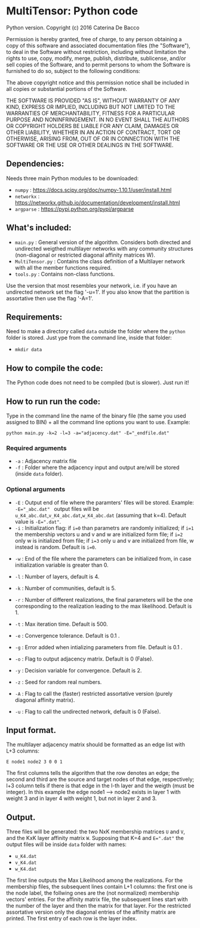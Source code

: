 # MultiTensor: Python code
Python version.
Copyright (c) 2016 Caterina De Bacco

Permission is hereby granted, free of charge, to any person obtaining a copy of this software and associated documentation files (the "Software"), to deal in the Software without restriction, including without limitation the rights to use, copy, modify, merge, publish, distribute, sublicense, and/or sell copies of the Software, and to permit persons to whom the Software is furnished to do so, subject to the following conditions:

The above copyright notice and this permission notice shall be included in all copies or substantial portions of the Software.

THE SOFTWARE IS PROVIDED "AS IS", WITHOUT WARRANTY OF ANY KIND, EXPRESS OR IMPLIED, INCLUDING BUT NOT LIMITED TO THE WARRANTIES OF MERCHANTABILITY, FITNESS FOR A PARTICULAR PURPOSE AND NONINFRINGEMENT. IN NO EVENT SHALL THE AUTHORS OR COPYRIGHT HOLDERS BE LIABLE FOR ANY CLAIM, DAMAGES OR OTHER LIABILITY, WHETHER IN AN ACTION OF CONTRACT, TORT OR OTHERWISE, ARISING FROM, OUT OF OR IN CONNECTION WITH THE SOFTWARE OR THE USE OR OTHER DEALINGS IN THE SOFTWARE.

## Dependencies:
Needs three main Python modules to be downloaded:

* `numpy` : https://docs.scipy.org/doc/numpy-1.10.1/user/install.html
* `networkx` : https://networkx.github.io/documentation/development/install.html
* `argparse` : https://pypi.python.org/pypi/argparse

## What's included:
- `main.py` : General version of the algorithm. Considers both directed and undirected weigthed multilayer networks with any community structures (non-diagonal or restricted diagonal affinity matrices W).
- `MultiTensor.py` : Contains the class definition of a Multilayer network with all the member functions required.
- `tools.py` : Contains non-class functions.

Use the version that most resembles your network, i.e. if you have an undirected network set the flag '-u=1'. If you also know that the partition is assortative then use the flag '-A=1'.

## Requirements:
Need to make a directory called `data` outside the folder where the `python` folder is stored. Just ype from the command line, inside that folder: 
* `mkdir data`

## How to compile the code:
The Python code does not need to be compiled (but is slower).
Just run it!

## How to run run the code:
Type in the command line the name of the binary file (the same you used assigned to BIN) + all the command line options you want to use. Example:

`python main.py -k=2 -l=3 -a="adjacency.dat" -E="_endfile.dat" `

### Required arguments

- `-a` : Adjacency matrix file
- `-f` : Folder where the adjacency input and output are/will be stored (inside `data` folder).

### Optional arguments

- `-E` : Output end of file where the paramters' files will be stored. Example: `-E="_abc.dat" ` output files will be `u_K4_abc.dat`,`v_K4_abc.dat`,`w_K4_abc.dat` (assuming that k=4). Default value is `-E=".dat"`.
- `-i` : Initialization flag: if `i=0` than parametrs are randomly initialized; if `i=1` the membership vectors u and v and w are initialized form file; if `i=2` only w is initialized from file; if `i=3` only u and v are initialized from file, w instead is random. Default is `i=0`.

* `-w` : End of the file where the parameters can be initialized from, in case initialization variable is greater than 0.

* `-l` : Number of layers, default is 4.
* `-k` : Number of communities, default is 5.
* `-r` : Number of different realizations, the final parameters will be the one corresponding to the realization leading to the max likelihood. Default is 1.
* `-t` : Max iteration time. Default is 500.
* `-e` : Convergence tolerance. Default is 0.1 .
* `-g` : Error added when intializing parameters from file. Default is 0.1 .
* `-o` : Flag to output adjacency matrix. Default is 0 (False).
* `-y` : Decision variable for convergence. Default is 2.
* `-z` : Seed for random real numbers.
* `-A` : Flag to call the (faster) restricted assortative version (purely diagonal affinity matrix).
* `-u` : Flag to call the undirected network, default is 0 (False).

## Input format.
The multilayer adjacency matrix should be formatted as an edge list with L+3 columns:

`E node1 node2 3 0 0 1`

The first columns tells the algorithm that the row denotes an edge; the second and third are the source and target nodes of that edge, respectively; l+3 column tells if there is that edge in the l-th layer and the weigth (must be integer). In this example the edge node1 --> node2 exists in layer 1 with weight 3 and in layer 4 with weight 1, but not in layer 2 and 3.

## Output.
Three files will be generated: the two NxK membership matrices `U` and `V`, and the KxK layer affinity matrix `W`. Supposing that K=4 and `E=".dat"` the output files will be inside `data` folder with names:
- `u_K4.dat`
- `v_K4.dat`
- `w_K4.dat`

The first line outputs the Max Likelihood among the realizations.
For the membership files, the subsequent lines contain L+1 columns: the first one is the node label, the follwing ones are the (not normalized) membership vectors' entries.
For the affinity matrix file, the subsequent lines start with the number of the layer and then the matrix for that layer.
For the restricted assortative version only the diagonal entries of the affinity matrix are printed. The first entry of each row is the layer index.



